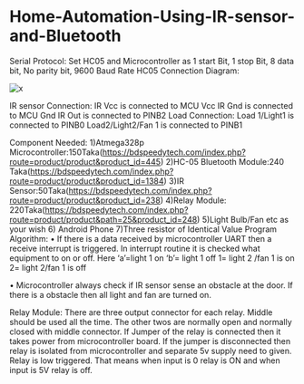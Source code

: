 # Home-Automation-Using-IR-sensor-and-Bluetooth

Serial Protocol:
Set HC05 and Microcontroller as 1 start Bit, 1 stop Bit, 8 data bit, No parity bit, 9600 Baud Rate
HC05 Connection Diagram:

![x](https://user-images.githubusercontent.com/35787202/127711219-8a3c122a-62ac-4987-b6c6-533f3ce892dd.jpg)

IR sensor Connection: 
IR Vcc is connected to MCU Vcc
IR Gnd is connected to MCU Gnd
IR Out is connected to PINB2
Load Connection:
Load 1/Light1 is connected to PINB0
Load2/Light2/Fan 1 is connected to PINB1

Component Needed:
1)Atmega328p Microcontroller:150Taka(https://bdspeedytech.com/index.php?route=product/product&product_id=445)
2)HC-05 Bluetooth Module:240   Taka(https://bdspeedytech.com/index.php?route=product/product&product_id=1384)
3)IR  Sensor:50Taka(https://bdspeedytech.com/index.php?route=product/product&product_id=238)
4)Relay Module: 220Taka(https://bdspeedytech.com/index.php?route=product/product&path=25&product_id=248)
5)Light Bulb/Fan etc as your wish
6) Android Phone
7)Three resistor of Identical Value
Program Algorithm:
•	If there is a data received by microcontroller UART then a receive interrupt is triggered. In interrupt routine it is checked what equipment to on or off. Here 
‘a’=light 1 on
‘b’= light 1 off
1= light 2 /fan 1 is on
2= light 2/fan 1 is off

•	Microcontroller always check if IR sensor sense an obstacle at the door. If there is a obstacle then all light and fan are turned on.


Relay Module:
There are three output connector for each relay. Middle should be used all the time. The other twos are normally open and normally closed with middle connector.
If Jumper of the relay is connected then it takes power from microcontroller board. If the jumper is disconnected then relay is isolated from microcontroller and separate 5v supply need to given.
Relay is low triggered. That means when input is 0 relay is ON and when input is 5V relay is off.


